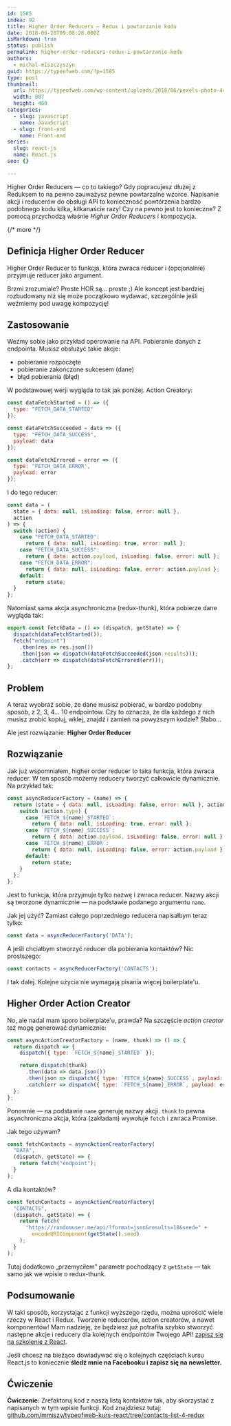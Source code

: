 ```yaml
---
id: 1585
index: 92
title: Higher Order Reducers — Redux i powtarzanie kodu
date: 2018-06-28T09:08:28.000Z
isMarkdown: true
status: publish
permalink: higher-order-reducers-redux-i-powtarzanie-kodu
authors:
  - michal-miszczyszyn
guid: https://typeofweb.com/?p=1585
type: post
thumbnail:
  url: https://typeofweb.com/wp-content/uploads/2018/06/pexels-photo-446280.jpeg
  width: 887
  height: 400
categories:
  - slug: javascript
    name: JavaScript
  - slug: front-end
    name: Front-end
series:
  slug: react-js
  name: React.js
seo: {}

---
```

Higher Order Reducers — co to takiego? Gdy popracujesz dłużej z Reduksem to na pewno zauważysz pewne powtarzalne wzorce. Napisanie akcji i reducerów do obsługi API to konieczność powtórzenia bardzo podobnego kodu kilka, kilkanaście razy! Czy na pewno jest to konieczne? Z pomocą przychodzą właśnie _Higher Order Reducers_ i kompozycja.

{/* more */}

## Definicja Higher Order Reducer

<p class="important">Higher Order Reducer to funkcja, która zwraca reducer i (opcjonalnie) przyjmuje reducer jako argument.</p>

Brzmi zrozumiale? Proste HOR są… proste ;) Ale koncept jest bardziej rozbudowany niż się może początkowo wydawać, szczególnie jeśli weźmiemy pod uwagę kompozycję!

## Zastosowanie
Weźmy sobie jako przykład operowanie na API. Pobieranie danych z endpointa. Musisz obsłużyć takie akcje:

* pobieranie rozpoczęte
* pobieranie zakończone sukcesem (dane)
* błąd pobierania (błąd)

W podstawowej werji wygląda to tak jak poniżej. Action Creatory:

```js
const dataFetchStarted = () => ({
  type: "FETCH_DATA_STARTED"
});

const dataFetchSucceeded = data => ({
  type: "FETCH_DATA_SUCCESS",
  payload: data
});

const dataFetchErrored = error => ({
  type: "FETCH_DATA_ERROR',
  payload: error
});
```

I do tego reducer:

```js
const data = (
  state = { data: null, isLoading: false, error: null },
  action
) => {
  switch (action) {
    case "FETCH_DATA_STARTED":
      return { data: null, isLoading: true, error: null };
    case "FETCH_DATA_SUCCESS":
      return { data: action.payload, isLoading: false, error: null };
    case "FETCH_DATA_ERROR":
      return { data: null, isLoading: false, error: action.payload };
    default:
      return state;
  }
};
```

Natomiast sama akcja asynchroniczna (redux-thunk), która pobierze dane wygląda tak:

```js
export const fetchData = () => (dispatch, getState) => {
  dispatch(dataFetchStarted());
  fetch("endpoint")
    .then(res => res.json())
    .then(json => dispatch(dataFetchSucceeded(json.results)));
    .catch(err => dispatch(dataFetchErrored(err)));
};
```

## Problem

A teraz wyobraź sobie, że dane musisz pobierać, w bardzo podobny sposób, z 2, 3, 4… 10 endpointów. Czy to oznacza, że dla każdego z nich musisz zrobić kopiuj, wklej, znajdź i zamień na powyższym kodzie? Słabo…

Ale jest rozwiązanie: **Higher Order Reducer**

## Rozwiązanie

Jak już wspomniałem, higher order reducer to taka funkcja, która zwraca reducer. W ten sposób możemy reducery tworzyć całkowicie dynamicznie. Na przykład tak:

```js
const asyncReducerFactory = (name) => {
  return (state = { data: null, isLoading: false, error: null }, action) => {
    switch (action.type) {
      case `FETCH_${name}_STARTED`:
        return { data: null, isLoading: true, error: null };
      case `FETCH_${name}_SUCCESS`:
        return { data: action.payload, isLoading: false, error: null };
      case `FETCH_${name}_ERROR`:
        return { data: null, isLoading: false, error: action.payload };
      default:
        return state;
    }
  };
};
```

Jest to funkcja, która przyjmuje tylko nazwę i zwraca reducer. Nazwy akcji są tworzone dynamicznie — na podstawie podanego argumentu `name`.

Jak jej użyć? Zamiast całego poprzedniego reducera napisałbym teraz tylko:

```js
const data = asyncReducerFactory('DATA');
```

A jeśli chciałbym stworzyć reducer dla pobierania kontaktów? Nic prostszego:

```js
const contacts = asyncReducerFactory('CONTACTS');
```

I tak dalej. Kolejne użycia nie wymagają pisania więcej boilerplate'u.

## Higher Order Action Creator
No, ale nadal mam sporo boilerplate'u, prawda? Na szczęście _action creator_ też mogę generować dynamicznie:

```js
const asyncActionCreatorFactory = (name, thunk) => () => {
  return dispatch => {
    dispatch({ type: `FETCH_${name}_STARTED` });

    return dispatch(thunk)
      .then(data => data.json())
      .then(json => dispatch({ type: `FETCH_${name}_SUCCESS`, payload: json }))
      .catch(err => dispatch({ type: `FETCH_${name}_ERROR`, payload: err }));
  };
};
```

Ponownie — na podstawie `name` generuję nazwy akcji. `thunk` to pewna asynchroniczna akcja, która (zakładam) wywołuje `fetch` i zwraca Promise.

Jak tego używam?

```js
const fetchContacts = asyncActionCreatorFactory(
  "DATA",
  (dispatch, getState) => {
    return fetch("endpoint");
  }
);
```

A dla kontaktów?

```js
const fetchContacts = asyncActionCreatorFactory(
  "CONTACTS",
  (dispatch, getState) => {
    return fetch(
      "https://randomuser.me/api/?format=json&results=10&seed=" +
        encodeURIComponent(getState().seed)
    );
  }
);
```

Tutaj dodatkowo „przemyciłem” parametr pochodzący z `getState` — tak samo jak we wpisie o redux-thunk.

## Podsumowanie
W taki sposób, korzystając z funkcji wyższego rzędu, można uprościć wiele rzeczy w React i Redux. Tworzenie reducerów, action creatorów, a nawet komponentów! Mam nadzieję, że będziesz już potrafiła szybko stworzyć następne akcje i reducery dla kolejnych endpointów Twojego API! <a href="https://szkolenia.typeofweb.com/" target="_blank">zapisz się na szkolenie z React</a>.

Jeśli chcesz na bieżąco dowiadywać się o kolejnych częściach kursu React.js to koniecznie <strong>śledź mnie na Facebooku i zapisz się na newsletter.</strong>
<NewsletterForm />
<FacebookPageWidget />

## Ćwiczenie
**Ćwiczenie:** Zrefaktoruj kod z naszą listą kontaktów tak, aby skorzystać z napisanych w tym wpisie funkcji. Kod znajdziesz tutaj: [github.com/mmiszy/typeofweb-kurs-react/tree/contacts-list-4-redux](https://github.com/mmiszy/typeofweb-kurs-react/tree/contacts-list-4-redux)
